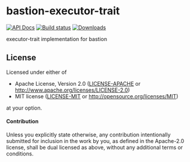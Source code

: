 # bastion-executor-trait

[![API Docs](https://docs.rs/bastion-executor-trait/badge.svg)](https://docs.rs/bastion-executor-trait)
[![Build status](https://github.com/amqp-rs/executor-trait/workflows/Build%20and%20test/badge.svg)](https://github.com/amqp-rs/executor-trait/actions)
[![Downloads](https://img.shields.io/crates/d/bastion-executor-trait.svg)](https://crates.io/crates/bastion-executor-trait)

executor-trait implementation for bastion

## License

Licensed under either of

 * Apache License, Version 2.0 ([LICENSE-APACHE](LICENSE-APACHE) or http://www.apache.org/licenses/LICENSE-2.0)
 * MIT license ([LICENSE-MIT](LICENSE-MIT) or http://opensource.org/licenses/MIT)

at your option.

#### Contribution

Unless you explicitly state otherwise, any contribution intentionally submitted
for inclusion in the work by you, as defined in the Apache-2.0 license, shall be
dual licensed as above, without any additional terms or conditions.
